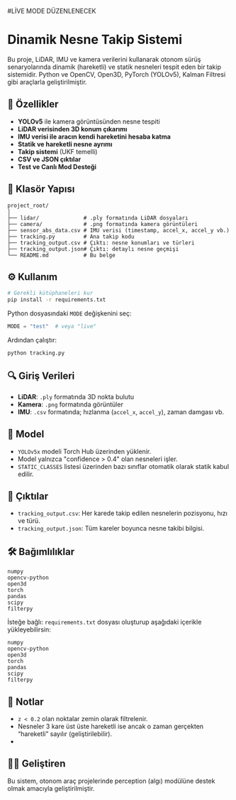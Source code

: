 #LİVE MODE DÜZENLENECEK


# Dinamik Nesne Takip Sistemi

Bu proje, LiDAR, IMU ve kamera verilerini kullanarak otonom sürüş senaryolarında dinamik (hareketli) ve statik nesneleri tespit eden bir takip sistemidir. Python ve OpenCV, Open3D, PyTorch (YOLOv5), Kalman Filtresi gibi araçlarla geliştirilmiştir.

## 🚗 Özellikler

- **YOLOv5** ile kamera görüntüsünden nesne tespiti
- **LiDAR verisinden 3D konum çıkarımı**
- **IMU verisi ile aracın kendi hareketini hesaba katma**
- **Statik ve hareketli nesne ayrımı**
- **Takip sistemi** (UKF temelli)
- **CSV ve JSON çıktılar**
- **Test ve Canlı Mod Desteği**

## 📁 Klasör Yapısı

```
project_root/
│
├── lidar/              # .ply formatında LiDAR dosyaları
├── camera/             # .png formatında kamera görüntüleri
├── sensor_abs_data.csv # IMU verisi (timestamp, accel_x, accel_y vb.)
├── tracking.py         # Ana takip kodu
├── tracking_output.csv # Çıktı: nesne konumları ve türleri
├── tracking_output.json# Çıktı: detaylı nesne geçmişi
└── README.md           # Bu belge
```

## ⚙️ Kullanım

```bash
# Gerekli kütüphaneleri kur
pip install -r requirements.txt
```

Python dosyasındaki `MODE` değişkenini seç:

```python
MODE = "test"  # veya "live"
```

Ardından çalıştır:

```bash
python tracking.py
```

## 🔍 Giriş Verileri

- **LiDAR**: `.ply` formatında 3D nokta bulutu
- **Kamera**: `.png` formatında görüntüler
- **IMU**: `.csv` formatında; hızlanma (`accel_x`, `accel_y`), zaman damgası vb.

## 🧠 Model

- `YOLOv5x` modeli Torch Hub üzerinden yüklenir.
- Model yalnızca "confidence > 0.4" olan nesneleri işler.
- `STATIC_CLASSES` listesi üzerinden bazı sınıflar otomatik olarak statik kabul edilir.

## 💾 Çıktılar

- `tracking_output.csv`: Her karede takip edilen nesnelerin pozisyonu, hızı ve türü.
- `tracking_output.json`: Tüm kareler boyunca nesne takibi bilgisi.

## 🛠️ Bağımlılıklar

```
numpy
opencv-python
open3d
torch
pandas
scipy
filterpy
```

İsteğe bağlı: `requirements.txt` dosyası oluşturup aşağıdaki içerikle yükleyebilirsin:

```
numpy
opencv-python
open3d
torch
pandas
scipy
filterpy
```

## 📝 Notlar

- `z < 0.2` olan noktalar zemin olarak filtrelenir.
- Nesneler 3 kare üst üste hareketli ise ancak o zaman gerçekten “hareketli” sayılır (geliştirilebilir).
-

## 👨‍💻 Geliştiren

Bu sistem, otonom araç projelerinde perception (algı) modülüne destek olmak amacıyla geliştirilmiştir.
